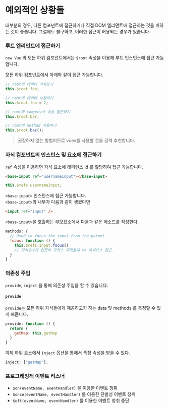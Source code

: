 # 예외적인 상황들

대부분의 경우, 다른 컴포넌트에 접근하거나 직접 DOM 엘리먼트에 접근하는 것을 피하는 것이 좋습니다. 그럼에도 불구하고, 이러한 접근이 허용되는 경우가 있습니다.

### 루트 엘리먼트에 접근하기

`new Vue` 의 모든 하위 컴포넌트에서는 `$root` 속성을 이용해 루트 인스턴스에 접근 가능합니다.

모든 하위 컴포넌트에서 아래와 같이 접근 가능합니다.

```js
// root의 데이터 가져오기
this.$root.foo;

// root의 데이터 수정하기
this.$root.foo = 2;

// root의 computed 속성 접근하기
this.$root.bar;

// root의 method 사용하기
this.$root.baz();
```

> 권장하지 않는 방법이므로 vuex를 사용할 것을 강력 추천합니다.

### 자식 컴포넌트의 인스턴스 및 요소에 접근하기

`ref` 속성을 이용하면 자식 요소에 레퍼런스 id 를 할당하여 접근 가능합니다.

```html
<base-input ref="usernameInput"></base-input>
```

```js
this.$refs.usernameInput;
```

`<base-input>` 인스턴스에 접근 가능합니다.  
`<base-input>`의 내부가 다음과 같이 생겼다면

```html
<input ref="input" />
```

`<base-input>`을 호출하는 부모요소에서 다음과 같은 메소드를 작성한다.

```js
methods: {
  // Used to focus the input from the parent
  focus: function () {
    this.$refs.input.focus()
    // 자식요소의 인풋이 포커스 되었을때 >> 자식요소 접근.
  }
}
```

### 의존성 주입

`provide`, `inject` 을 통해 의존성 주입을 할 수 있습니다.

#### `provide`

`provide`는 모든 하위 자식들에게 제공하고자 하는 data 및 methods 를 특정할 수 있게 해줌니다.

```js
provide: function () {
  return {
    getMap: this.getMap
  }
}
```

이제 하위 요소에서 `inject` 옵션을 통해서 특정 속성을 받을 수 있다.

```js
inject: ["getMap"];
```

### 프로그래밍적 이벤트 리스너

- `$on(eventName, eventHandler)` 을 이용한 이벤트 청취
- `$once(eventName, eventHandler)` 를 이용한 단발성 이벤트 청취
- `$off(eventName, eventHandler)` 를 이용한 이벤트 청취 중단
